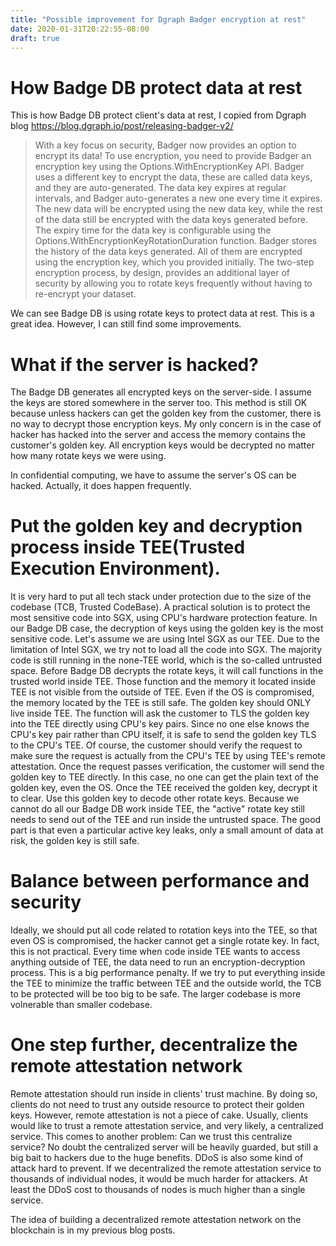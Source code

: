 ```yaml
---
title: "Possible improvement for Dgraph Badger encryption at rest"
date: 2020-01-31T20:22:55-08:00
draft: true
---
```


# How Badge DB protect data at rest

This is how Badge DB protect client's data at rest, I copied from Dgraph blog https://blog.dgraph.io/post/releasing-badger-v2/


> With a key focus on security, Badger now provides an option to encrypt its data!
To use encryption, you need to provide Badger an encryption key using the Options.WithEncryptionKey API.
Badger uses a different key to encrypt the data, these are called data keys, and they are auto-generated.
The data key expires at regular intervals, and Badger auto-generates a new one every time it expires. The new data will be encrypted using the new data key, while the rest of the data still be encrypted with the data keys generated before. The expiry time for the data key is configurable using the Options.WithEncryptionKeyRotationDuration function.
Badger stores the history of the data keys generated. All of them are encrypted using the encryption key, which you provided initially.
The two-step encryption process, by design, provides an additional layer of security by allowing you to rotate keys frequently without having to re-encrypt your dataset.


We can see Badge DB is using rotate keys to protect data at rest. This is a great idea. However, I can still find some improvements.

# What if the server is hacked?

The Badge DB generates all encrypted keys on the server-side.  I assume the keys are stored somewhere in the server too. This method is still OK because unless hackers can get the golden key from the customer, there is no way to decrypt those encryption keys.  My only concern is in the case of hacker has hacked into the server and access the memory contains the customer's golden key. All encryption keys would be decrypted no matter how many rotate keys we were using. 

In confidential computing, we have to assume the server's OS can be hacked. Actually, it does happen frequently. 

# Put the golden key and decryption process inside TEE(Trusted Execution Environment).

It is very hard to put all tech stack under protection due to the size of the codebase (TCB, Trusted CodeBase). A practical solution is to protect the most sensitive code into SGX, using CPU's hardware protection feature. In our Badge DB case, the decryption of keys using the golden key is the most sensitive code. Let's assume we are using Intel SGX as our TEE. Due to the limitation of Intel SGX, we try not to load all the code into SGX. The majority code is still running in the none-TEE world, which is the so-called untrusted space. Before Badge DB decrypts the rotate keys, it will call functions in the trusted world inside TEE. Those function and the memory it located inside TEE is not visible from the outside of TEE. Even if the OS is compromised, the memory located by the TEE is still safe. The golden key should ONLY live inside TEE. The function will ask the customer to TLS the golden key into the TEE directly using CPU's key pairs. Since no one else knows the CPU's key pair rather than CPU itself, it is safe to send the golden key TLS to the CPU's TEE. Of course, the customer should verify the request to make sure the request is actually from the CPU's TEE by using TEE's remote attestation. Once the request passes verification, the customer will send the golden key to TEE directly. In this case, no one can get the plain text of the golden key, even the OS. Once the TEE received the golden key, decrypt it to clear. Use this golden key to decode other rotate keys. Because we cannot do all our Badge DB work inside TEE, the "active" rotate key still needs to send out of the TEE and run inside the untrusted space. The good part is that even a particular active key leaks, only a small amount of data at risk, the golden key is still safe. 

# Balance between performance and security

Ideally, we should put all code related to rotation keys into the TEE, so that even OS is compromised, the hacker cannot get a single rotate key. In fact, this is not practical. Every time when code inside TEE wants to access anything outside of TEE, the data need to run an encryption-decryption process. This is a big performance penalty. If we try to put everything inside the TEE to minimize the traffic between TEE and the outside world, the TCB to be protected will be too big to be safe. The larger codebase is more volnerable than smaller codebase. 

# One step further, decentralize the remote attestation network

Remote attestation should run inside in clients' trust machine. By doing so, clients do not need to trust any outside resource to protect their golden keys. However, remote attestation is not a piece of cake. Usually, clients would like to trust a remote attestation service, and very likely, a centralized service. This comes to another problem: Can we trust this centralize service?   No doubt the centralized server will be heavily guarded, but still a big bait to hackers due to the huge benefits. DDoS is also some kind of attack hard to prevent. If we decentralized the remote attestation service to thousands of individual nodes, it would be much harder for attackers. At least the DDoS cost to thousands of nodes is much higher than a single service. 

The idea of building a decentralized remote attestation network on the blockchain is in my previous blog posts. 




